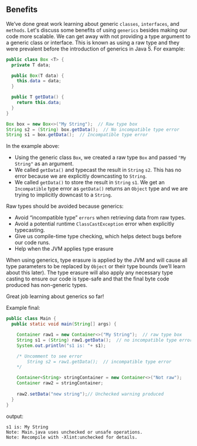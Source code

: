 ## Benefits

We’ve done great work learning about generic `classes`, `interfaces`, and `methods`. Let's discuss some benefits of using `generics` besides making our code more scalable. We can get away with not providing a type argument to a generic class or interface. This is known as using a raw type and they were prevalent before the introduction of generics in Java 5. For example:

```java
public class Box <T> {
  private T data;

  public Box(T data) {
    this.data = data; 
  }

  public T getData() {
    return this.data;
  }  
}

Box box = new Box<>("My String");  // Raw type box
String s2 = (String) box.getData();  // No incompatible type error
String s1 = box.getData();  // Incompatible type error
```

In the example above:

* Using the generic class `Box`, we created a raw type `Box` and passed `"My String"` as an argument.
* We called `getData()` and typecast the result in `String` `s2`. This has no error because we are explicitly downcasting to `String`.
* We called `getData()` to store the result in `String` `s1`. We get an `Incompatible` type error as `getData()` returns an `Object` type and we are trying to implicitly downcast to a `String`.

Raw types should be avoided because generics:

* Avoid “incompatible type” `errors` when retrieving data from raw types.
* Avoid a potential runtime `ClassCastException` error when explicitly typecasting.
* Give us compile-time type checking, which helps detect bugs before our code runs.
* Help when the JVM applies type erasure

When using generics, type erasure is applied by the JVM and will cause all type parameters to be replaced by `Object` or their type bounds (we’ll learn about this later). The type erasure will also apply any necessary type casting to ensure our code is type-safe and that the final byte code produced has non-generic types.

Great job learning about generics so far!

Example final:

```java
public class Main {
  public static void main(String[] args) {

    Container raw1 = new Container<>("My String");  // raw type box
    String s1 = (String) raw1.getData();  // no incompatible type error
    System.out.println("s1 is: "+ s1);

    /* Uncomment to see error
        String s2 = raw1.getData();  // incompatible type error
    */

    Container<String> stringContainer = new Container<>("Not raw");
    Container raw2 = stringContainer;
    
    raw2.setData("new string");// Unchecked warning produced
  }
}
```

output:
```terminal
s1 is: My String
Note: Main.java uses unchecked or unsafe operations.
Note: Recompile with -Xlint:unchecked for details.
```